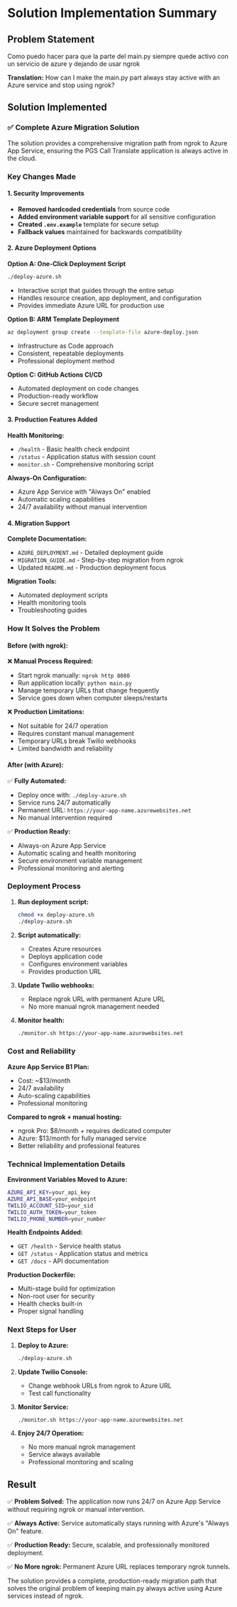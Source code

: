 # Solution Implementation Summary

## Problem Statement
Como puedo hacer para que la parte del main.py siempre quede activo con un servicio de azure y dejando de usar ngrok

**Translation:** How can I make the main.py part always stay active with an Azure service and stop using ngrok?

## Solution Implemented

### ✅ Complete Azure Migration Solution

The solution provides a comprehensive migration path from ngrok to Azure App Service, ensuring the PGS Call Translate application is always active in the cloud.

### Key Changes Made

#### 1. Security Improvements
- **Removed hardcoded credentials** from source code
- **Added environment variable support** for all sensitive configuration
- **Created `.env.example`** template for secure setup
- **Fallback values** maintained for backwards compatibility

#### 2. Azure Deployment Options

**Option A: One-Click Deployment Script**
```bash
./deploy-azure.sh
```
- Interactive script that guides through the entire setup
- Handles resource creation, app deployment, and configuration
- Provides immediate Azure URL for production use

**Option B: ARM Template Deployment**
```bash
az deployment group create --template-file azure-deploy.json
```
- Infrastructure as Code approach
- Consistent, repeatable deployments
- Professional deployment method

**Option C: GitHub Actions CI/CD**
- Automated deployment on code changes
- Production-ready workflow
- Secure secret management

#### 3. Production Features Added

**Health Monitoring:**
- `/health` - Basic health check endpoint
- `/status` - Application status with session count
- `monitor.sh` - Comprehensive monitoring script

**Always-On Configuration:**
- Azure App Service with "Always On" enabled
- Automatic scaling capabilities
- 24/7 availability without manual intervention

#### 4. Migration Support

**Complete Documentation:**
- `AZURE_DEPLOYMENT.md` - Detailed deployment guide
- `MIGRATION_GUIDE.md` - Step-by-step migration from ngrok
- Updated `README.md` - Production deployment focus

**Migration Tools:**
- Automated deployment scripts
- Health monitoring tools
- Troubleshooting guides

### How It Solves the Problem

#### Before (with ngrok):
❌ **Manual Process Required:**
- Start ngrok manually: `ngrok http 8080`
- Run application locally: `python main.py`
- Manage temporary URLs that change frequently
- Service goes down when computer sleeps/restarts

❌ **Production Limitations:**
- Not suitable for 24/7 operation
- Requires constant manual management
- Temporary URLs break Twilio webhooks
- Limited bandwidth and reliability

#### After (with Azure):
✅ **Fully Automated:**
- Deploy once with: `./deploy-azure.sh`
- Service runs 24/7 automatically
- Permanent URL: `https://your-app-name.azurewebsites.net`
- No manual intervention required

✅ **Production Ready:**
- Always-on Azure App Service
- Automatic scaling and health monitoring
- Secure environment variable management
- Professional monitoring and alerting

### Deployment Process

1. **Run deployment script:**
   ```bash
   chmod +x deploy-azure.sh
   ./deploy-azure.sh
   ```

2. **Script automatically:**
   - Creates Azure resources
   - Deploys application code
   - Configures environment variables
   - Provides production URL

3. **Update Twilio webhooks:**
   - Replace ngrok URL with permanent Azure URL
   - No more manual ngrok management needed

4. **Monitor health:**
   ```bash
   ./monitor.sh https://your-app-name.azurewebsites.net
   ```

### Cost and Reliability

**Azure App Service B1 Plan:**
- Cost: ~$13/month
- 24/7 availability
- Auto-scaling capabilities
- Professional monitoring

**Compared to ngrok + manual hosting:**
- ngrok Pro: $8/month + requires dedicated computer
- Azure: $13/month for fully managed service
- Better reliability and professional features

### Technical Implementation Details

**Environment Variables Moved to Azure:**
```bash
AZURE_API_KEY=your_api_key
AZURE_API_BASE=your_endpoint
TWILIO_ACCOUNT_SID=your_sid
TWILIO_AUTH_TOKEN=your_token
TWILIO_PHONE_NUMBER=your_number
```

**Health Endpoints Added:**
- `GET /health` - Service health status
- `GET /status` - Application status and metrics
- `GET /docs` - API documentation

**Production Dockerfile:**
- Multi-stage build for optimization
- Non-root user for security
- Health checks built-in
- Proper signal handling

### Next Steps for User

1. **Deploy to Azure:**
   ```bash
   ./deploy-azure.sh
   ```

2. **Update Twilio Console:**
   - Change webhook URLs from ngrok to Azure URL
   - Test call functionality

3. **Monitor Service:**
   ```bash
   ./monitor.sh https://your-app-name.azurewebsites.net
   ```

4. **Enjoy 24/7 Operation:**
   - No more manual ngrok management
   - Service always available
   - Professional monitoring and scaling

## Result

✅ **Problem Solved:** The application now runs 24/7 on Azure App Service without requiring ngrok or manual intervention.

✅ **Always Active:** Service automatically stays running with Azure's "Always On" feature.

✅ **Production Ready:** Secure, scalable, and professionally monitored deployment.

✅ **No More ngrok:** Permanent Azure URL replaces temporary ngrok tunnels.

The solution provides a complete, production-ready migration path that solves the original problem of keeping main.py always active using Azure services instead of ngrok.